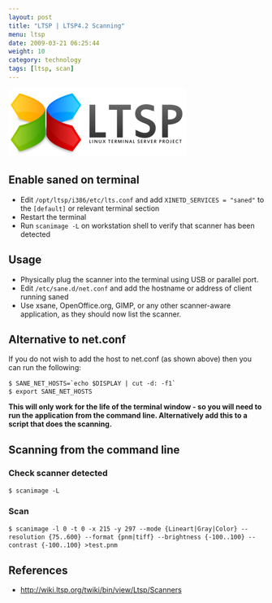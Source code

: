 ```yaml
---
layout: post
title: "LTSP | LTSP4.2 Scanning"
menu: ltsp
date: 2009-03-21 06:25:44
weight: 10
category: technology
tags: [ltsp, scan]
---
```


<img src="/assets/ltsp_logo.png" class="image-right" alt="LTSP Logo">

## Enable saned on terminal

   * Edit `/opt/ltsp/i386/etc/lts.conf` and add `XINETD_SERVICES = "saned"` to the `[default]` or relevant terminal section
   * Restart the terminal
   * Run `scanimage -L` on workstation shell to verify that scanner has been detected

<!--more-->

## Usage

   * Physically plug the scanner into the terminal using USB or parallel port.
   * Edit `/etc/sane.d/net.conf` and add the hostname or address of client running saned
   * Use xsane, OpenOffice.org, GIMP, or any other scanner-aware application, as they should now list the scanner.

## Alternative to net.conf

If you do not wish to add the host to net.conf (as shown above) then you can run the following:

    $ SANE_NET_HOSTS=`echo $DISPLAY | cut -d: -f1`
    $ export SANE_NET_HOSTS

**This will only work for the life of the terminal window - so you will need to run the application from the command line. Alternatively add this to a script that does the scanning.**

## Scanning from the command line

### Check scanner detected

    $ scanimage -L

### Scan

    $ scanimage -l 0 -t 0 -x 215 -y 297 --mode {Lineart|Gray|Color} --resolution {75..600} --format {pnm|tiff} --brightness {-100..100} --contrast {-100..100} >test.pnm

## References

   * http://wiki.ltsp.org/twiki/bin/view/Ltsp/Scanners

